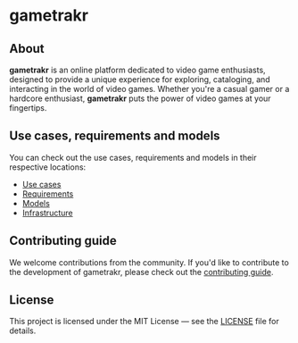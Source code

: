 # gametrakr

## About

**gametrakr** is an online platform dedicated to video game enthusiasts, designed to provide a unique experience for exploring, cataloging, and interacting in the world of video games. Whether you're a casual gamer or a hardcore enthusiast, **gametrakr** puts the power of video games at your fingertips.

## Use cases, requirements and models

You can check out the use cases, requirements and models in their respective locations:

- [Use cases](docs/use-cases.md)
- [Requirements](docs/requirements.md)
- [Models](docs/models.md)
- [Infrastructure](docs/infrastructure.md)

## Contributing guide

We welcome contributions from the community. If you'd like to contribute to the development of gametrakr, please check out the [contributing guide](CONTRIBUTING.md).

## License

This project is licensed under the MIT License — see the [LICENSE](LICENSE) file for details.
